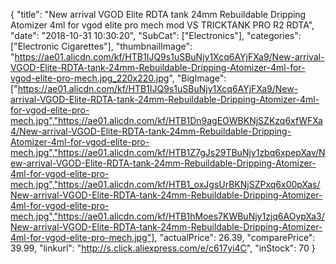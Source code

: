 {
	"title": "New arrival VGOD Elite RDTA tank 24mm Rebuildable Dripping Atomizer 4ml for vgod elite pro mech mod VS TRICKTANK PRO R2 RDTA",
	"date": "2018-10-31 10:30:20",
	"SubCat": ["Electronics"],
	"categories": ["Electronic Cigarettes"],
	"thumbnailImage": "https://ae01.alicdn.com/kf/HTB1IJQ9s1uSBuNjy1Xcq6AYjFXa9/New-arrival-VGOD-Elite-RDTA-tank-24mm-Rebuildable-Dripping-Atomizer-4ml-for-vgod-elite-pro-mech.jpg_220x220.jpg",
	"BigImage": ["https://ae01.alicdn.com/kf/HTB1IJQ9s1uSBuNjy1Xcq6AYjFXa9/New-arrival-VGOD-Elite-RDTA-tank-24mm-Rebuildable-Dripping-Atomizer-4ml-for-vgod-elite-pro-mech.jpg","https://ae01.alicdn.com/kf/HTB1Dn9agEOWBKNjSZKzq6xfWFXa4/New-arrival-VGOD-Elite-RDTA-tank-24mm-Rebuildable-Dripping-Atomizer-4ml-for-vgod-elite-pro-mech.jpg","https://ae01.alicdn.com/kf/HTB1Z7gJs29TBuNjy1zbq6xpepXav/New-arrival-VGOD-Elite-RDTA-tank-24mm-Rebuildable-Dripping-Atomizer-4ml-for-vgod-elite-pro-mech.jpg","https://ae01.alicdn.com/kf/HTB1_oxJgsUrBKNjSZPxq6x00pXas/New-arrival-VGOD-Elite-RDTA-tank-24mm-Rebuildable-Dripping-Atomizer-4ml-for-vgod-elite-pro-mech.jpg","https://ae01.alicdn.com/kf/HTB1hMoes7KWBuNjy1zjq6AOypXa3/New-arrival-VGOD-Elite-RDTA-tank-24mm-Rebuildable-Dripping-Atomizer-4ml-for-vgod-elite-pro-mech.jpg"],
	"actualPrice": 26.39,
	"comparePrice": 39.99,
	"linkurl": "http://s.click.aliexpress.com/e/c617yi4C",
	"inStock": 70
}
